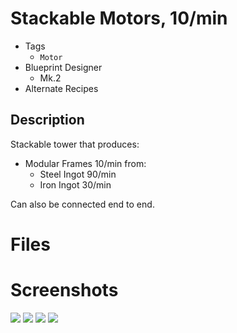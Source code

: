# Stackable Motors, 10/min

* Tags
  * `Motor`
* Blueprint Designer
    * Mk.2
* Alternate Recipes

## Description

Stackable tower that produces:

* Modular Frames 10/min from:
  * Steel Ingot 90/min
  * Iron Ingot 30/min

Can also be connected end to end.

# Files


# Screenshots

![](./face.png)
![](./overview.png)
![](./factory.png)
![](./floor1.png)
